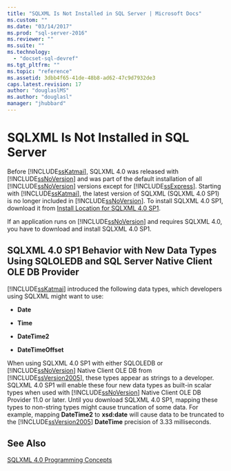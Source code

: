 ```yaml
---
title: "SQLXML Is Not Installed in SQL Server | Microsoft Docs"
ms.custom: ""
ms.date: "03/14/2017"
ms.prod: "sql-server-2016"
ms.reviewer: ""
ms.suite: ""
ms.technology: 
  - "docset-sql-devref"
ms.tgt_pltfrm: ""
ms.topic: "reference"
ms.assetid: 3dbb4f65-41de-48b8-ad62-47c9d7932de3
caps.latest.revision: 17
author: "douglaslMS"
ms.author: "douglasl"
manager: "jhubbard"
---
```

# SQLXML Is Not Installed in SQL Server
  Before [!INCLUDE[ssKatmai](../../includes/sskatmai-md.md)], SQLXML 4.0 was released with [!INCLUDE[ssNoVersion](../../includes/ssnoversion-md.md)] and was part of the default installation of all [!INCLUDE[ssNoVersion](../../includes/ssnoversion-md.md)] versions except for [!INCLUDE[ssExpress](../../includes/ssexpress-md.md)]. Starting with [!INCLUDE[ssKatmai](../../includes/sskatmai-md.md)], the latest version of SQLXML (SQLXML 4.0 SP1) is no longer included in [!INCLUDE[ssNoVersion](../../includes/ssnoversion-md.md)]. To install SQLXML 4.0 SP1, download it from [Install Location for SQLXML 4.0 SP1](https://www.microsoft.com/en-us/download/details.aspx?id=30403).  
  
 If an application runs on [!INCLUDE[ssNoVersion](../../includes/ssnoversion-md.md)] and requires SQLXML 4.0, you have to download and install SQLXML 4.0 SP1.  
  
## SQLXML 4.0 SP1 Behavior with New Data Types Using SQLOLEDB and SQL Server Native Client OLE DB Provider  
 [!INCLUDE[ssKatmai](../../includes/sskatmai-md.md)] introduced the following data types, which developers using SQLXML might want to use:  
  
-   **Date**  
  
-   **Time**  
  
-   **DateTime2**  
  
-   **DateTimeOffset**  
  
 When using SQLXML 4.0 SP1 with either SQLOLEDB or [!INCLUDE[ssNoVersion](../../includes/ssnoversion-md.md)] Native Client OLE DB from [!INCLUDE[ssVersion2005](../../includes/ssversion2005-md.md)], these types appear as strings to a developer. SQLXML 4.0 SP1 will enable these four new data types as built-in scalar types when used with [!INCLUDE[ssNoVersion](../../includes/ssnoversion-md.md)] Native Client OLE DB Provider 11.0 or later. Until you download SQLXML 4.0 SP1, mapping these types to non-string types might cause truncation of some data. For example, mapping **DateTime2** to **xsd:date** will cause data to be truncated to the [!INCLUDE[ssVersion2005](../../includes/ssversion2005-md.md)] **DateTime** precision of 3.33 milliseconds.  
  
## See Also  
 [SQLXML 4.0 Programming Concepts](../../relational-databases/sqlxml/sqlxml-4-0-programming-concepts.md)  
  
  